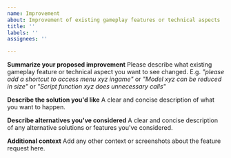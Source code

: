 ```yaml
---
name: Improvement
about: Improvement of existing gameplay features or technical aspects
title: ''
labels: ''
assignees: ''

---
```


**Summarize your proposed improvement**
Please describe what existing gameplay feature or technical aspect you want to see changed. E.g. *"please add a shortcut to access menu xyz ingame"* or *"Model xyz can be reduced in size"* or *"Script function xyz does unnecessary calls"*

**Describe the solution you'd like**
A clear and concise description of what you want to happen.

**Describe alternatives you've considered**
A clear and concise description of any alternative solutions or features you've considered.

**Additional context**
Add any other context or screenshots about the feature request here.
